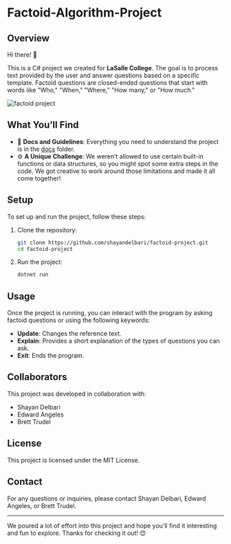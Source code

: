 # Factoid-Algorithm-Project

## Overview

Hi there! 👋

This is a C# project we created for **LaSalle College**. The goal is to process text provided by the user and answer questions based on a specific template. Factoid questions are closed-ended questions that start with words like "Who," "When," "Where," "How many," or "How much."

![factoid project](https://github.com/user-attachments/assets/b68e9c74-ea53-4408-b54b-0cae86cc0f23)


## What You’ll Find

- 📄 **Docs and Guidelines**: Everything you need to understand the project is in the [docs](docs/) folder.
- ⚙️ **A Unique Challenge**: We weren’t allowed to use certain built-in functions or data structures, so you might spot some extra steps in the code. We got creative to work around those limitations and made it all come together!

## Setup

To set up and run the project, follow these steps:

1. Clone the repository:

    ```bash
    git clone https://github.com/shayandelbari/factoid-project.git
    cd factoid-project
    ```

2. Run the project:

    ```bash
    dotnet run
    ```

## Usage

Once the project is running, you can interact with the program by asking factoid questions or using the following keywords:

- **Update**: Changes the reference text.
- **Explain**: Provides a short explanation of the types of questions you can ask.
- **Exit**: Ends the program.

## Collaborators

This project was developed in collaboration with:

- Shayan Delbari
- Edward Angeles
- Brett Trudel

## License

This project is licensed under the MIT License.

## Contact

For any questions or inquiries, please contact Shayan Delbari, Edward Angeles, or Brett Trudel.

---

We poured a lot of effort into this project and hope you’ll find it interesting and fun to explore. Thanks for checking it out! 😊
